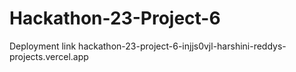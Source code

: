 # Hackathon-23-Project-6
Deployment link
hackathon-23-project-6-injjs0vjl-harshini-reddys-projects.vercel.app

